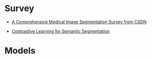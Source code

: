 # Survey 

- [A Comprehensive Medical Image Segmentation  Survey from CSDN](https://blog.csdn.net/qq_38932073/article/details/115354406?spm=1001.2014.3001.5506)

- [Contrastive Learning for Semantic Segmentation](https://blog.csdn.net/weixin_45657478/article/details/125811034)

# Models 

